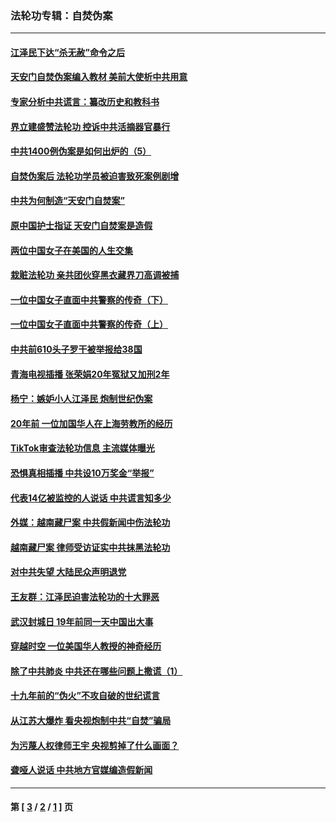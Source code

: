 ### 法轮功专辑：自焚伪案
---
#### [江泽民下达“杀无赦”命令之后](../../pages/nf5562/n13878084.md?08080430) 
#### [天安门自焚伪案编入教材 美前大使析中共用意](../../pages/nf5562/n13791932.md?08080430) 
#### [专家分析中共谎言：纂改历史和教科书](../../pages/nf5562/n13781542.md?08080430) 
#### [界立建盛赞法轮功 控诉中共活摘器官暴行](../../pages/nf5562/n13781971.md?08080430) 
#### [中共1400例伪案是如何出炉的（5）](../../pages/nf5562/n13226831.md?08080430) 
#### [自焚伪案后 法轮功学员被迫害致死案例剧增](../../pages/nf5562/n13190600.md?08080430) 
#### [中共为何制造“天安门自焚案”](../../pages/nf5562/n13183270.md?08080430) 
#### [原中国护士指证 天安门自焚案是造假](../../pages/nf5562/n13172289.md?08080430) 
#### [两位中国女子在美国的人生交集](../../pages/nf5562/n13156138.md?08080430) 
#### [栽赃法轮功 亲共团伙穿黑衣藏界刀高调被捕](../../pages/nf5562/n13073780.md?08080430) 
#### [一位中国女子直面中共警察的传奇（下）](../../pages/nf5562/n12989706.md?08080430) 
#### [一位中国女子直面中共警察的传奇（上）](../../pages/nf5562/n12985072.md?08080430) 
#### [中共前610头子罗干被举报给38国](../../pages/nf5562/n12975419.md?08080430) 
#### [青海电视插播 张荣娟20年冤狱又加刑2年](../../pages/nf5562/n12738166.md?08080430) 
#### [杨宁：嫉妒小人江泽民 炮制世纪伪案](../../pages/nf5562/n12724108.md?08080430) 
#### [20年前 一位加国华人在上海劳教所的经历](../../pages/nf5562/n12707932.md?08080430) 
#### [TikTok审查法轮功信息 主流媒体曝光](../../pages/nf5562/n12362336.md?08080430) 
#### [恐惧真相插播 中共设10万奖金“举报”](../../pages/nf5562/n12306396.md?08080430) 
#### [代表14亿被监控的人说话 中共谎言知多少](../../pages/nf5562/n12297484.md?08080430) 
#### [外媒：越南藏尸案 中共假新闻中伤法轮功](../../pages/nf5562/n12264411.md?08080430) 
#### [越南藏尸案 律师受访证实中共抹黑法轮功](../../pages/nf5562/n12261878.md?08080430) 
#### [对中共失望 大陆民众声明退党](../../pages/nf5562/n12187315.md?08080430) 
#### [王友群：江泽民迫害法轮功的十大罪恶](../../pages/nf5562/n12169074.md?08080430) 
#### [武汉封城日 19年前同一天中国出大事](../../pages/nf5562/n12150901.md?08080430) 
#### [穿越时空  一位美国华人教授的神奇经历](../../pages/nf5562/n12097460.md?08080430) 
#### [除了中共肺炎 中共还在哪些问题上撒谎（1）](../../pages/nf5562/n11955770.md?08080430) 
#### [十九年前的“伪火”不攻自破的世纪谎言](../../pages/nf5562/n11813238.md?08080430) 
#### [从江苏大爆炸 看央视炮制中共“自焚”骗局](../../pages/nf5562/n11140275.md?08080430) 
#### [为污蔑人权律师王宇 央视剪掉了什么画面？](../../pages/nf5562/n11130142.md?08080430) 
#### [聋哑人说话 中共地方官媒编造假新闻](../../pages/nf5562/n11006067.md?08080430) 

---
#### 第 [ [3](./3.md?08080430) / [2](./2.md?08080430) / [1](./1.md?08080430) ] 页
